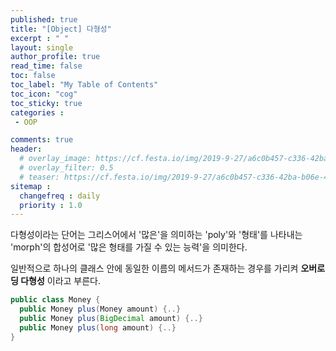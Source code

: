 ```yaml
---
published: true
title: "[Object] 다형성"
excerpt : " "
layout: single
author_profile: true
read_time: false
toc: false
toc_label: "My Table of Contents"
toc_icon: "cog"
toc_sticky: true
categories :
 - OOP

comments: true
header:
  # overlay_image: https://cf.festa.io/img/2019-9-27/a6c0b457-c336-42ba-b06e-462de90ada91.jpg
  # overlay_filter: 0.5
  # teaser: https://cf.festa.io/img/2019-9-27/a6c0b457-c336-42ba-b06e-462de90ada91.jpg
sitemap :
  changefreq : daily
  priority : 1.0
---
```


다형성이라는 단어는 그리스어에서 '많은'을 의미하는 'poly'와 '형태'를 나타내는 'morph'의 합성어로 '많은 형태를 가질 수 있는 능력'을 의미한다.
  
일반적으로 하나의 클래스 안에 동일한 이름의 메서드가 존재하는 경우를 가리켜 __오버로딩 다형성__ 이라고 부른다.

~~~java
public class Money {
  public Money plus(Money amount) {..}
  public Money plus(BigDecimal amount) {..}
  public Money plus(long amount) {..}
}
~~~

